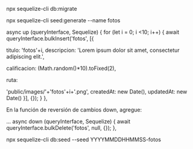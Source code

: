 npx sequelize-cli db:migrate

npx sequelize-cli seed:generate --name fotos

async up (queryInterface, Sequelize) {
for (let i = 0; i <10; i++) {
  await
queryInterface.bulkInsert('fotos', [{

titulo: 'fotos'+i,
descripcion: 'Lorem ipsum
dolor sit amet, consectetur adipiscing
elit.',

calificacion:
(Math.random()*10).toFixed(2),

ruta:

'public/images/'+'fotos'+i+'.png',
createdAt: new Date(),
updatedAt: new Date()
}], {});
}
},


En la función de reversión de cambios down, agregue:

...
async down (queryInterface, Sequelize) {
await queryInterface.bulkDelete('fotos', null, {});
},


npx sequelize-cli db:seed --seed YYYYMMDDHHMMSS-fotos

